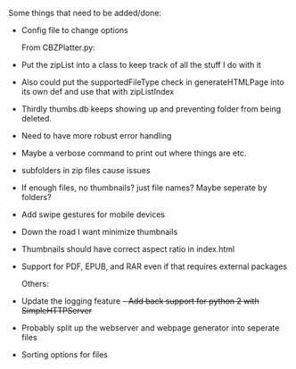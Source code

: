 Some things that need to be added/done:

- Config file to change options

  From CBZPlatter.py:
- Put the zipList into a class to keep track of all the stuff I do with it
- Also could put the supportedFileType check in generateHTMLPage into its own def and use that with zipListIndex
- Thirdly thumbs.db keeps showing up and preventing folder from being deleted.
- Need to have more robust error handling
- Maybe a verbose command to print out where things are etc.
- subfolders in zip files cause issues
- If enough files, no thumbnails? just file names? Maybe seperate by folders?
- Add swipe gestures for mobile devices
- Down the road I want minimize thumbnails
- Thumbnails should have correct aspect ratio in index.html
- Support for PDF, EPUB, and RAR even if that requires external packages

  Others:
- Update the logging feature
<s>- Add back support for python 2 with SimpleHTTPServer</s>
- Probably split up the webserver and webpage generator into seperate files
- Sorting options for files
